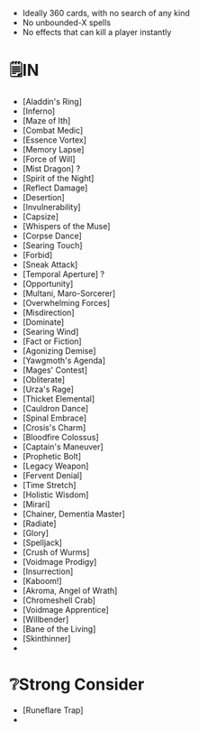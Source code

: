- Ideally 360 cards, with no search of any kind
- No unbounded-X spells
- No effects that can kill a player instantly


# 🗒IN
- [Aladdin's Ring]
- [Inferno]
- [Maze of Ith]
- [Combat Medic]
- [Essence Vortex]
- [Memory Lapse]
- [Force of Will]
- [Mist Dragon] ?
- [Spirit of the Night]
- [Reflect Damage]
- [Desertion]
- [Invulnerability]
- [Capsize]
- [Whispers of the Muse]
- [Corpse Dance]
- [Searing Touch]
- [Forbid]
- [Sneak Attack]
- [Temporal Aperture] ?
- [Opportunity]
- [Multani, Maro-Sorcerer]
- [Overwhelming Forces]
- [Misdirection]
- [Dominate]
- [Searing Wind]
- [Fact or Fiction]
- [Agonizing Demise]
- [Yawgmoth's Agenda]
- [Mages' Contest]
- [Obliterate]
- [Urza's Rage]
- [Thicket Elemental]
- [Cauldron Dance]
- [Spinal Embrace]
- [Crosis's Charm]
- [Bloodfire Colossus]
- [Captain's Maneuver]
- [Prophetic Bolt]
- [Legacy Weapon]
- [Fervent Denial]
- [Time Stretch]
- [Holistic Wisdom]
- [Mirari]
- [Chainer, Dementia Master]
- [Radiate]
- [Glory]
- [Spelljack]
- [Crush of Wurms]
- [Voidmage Prodigy]
- [Insurrection]
- [Kaboom!]
- [Akroma, Angel of Wrath]
- [Chromeshell Crab]
- [Voidmage Apprentice]
- [Willbender]
- [Bane of the Living]
- [Skinthinner]
- 



# ❔Strong Consider
- [Runeflare Trap]
- 
